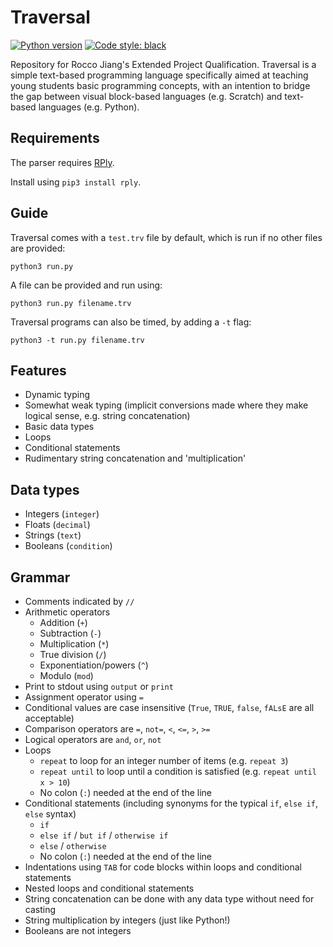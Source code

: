 # Traversal
[![Python version](https://img.shields.io/badge/python-3.7-blue.svg)](https://www.python.org/downloads/release/python-370/)
[![Code style: black](https://img.shields.io/badge/code%20style-black-000000.svg)](https://github.com/psf/black)

Repository for Rocco Jiang's Extended Project Qualification. Traversal is a simple text-based programming language specifically aimed at teaching young students basic programming concepts, with an intention to bridge the gap between visual block-based languages (e.g. Scratch) and text-based languages (e.g. Python).

## Requirements
The parser requires [RPly](https://github.com/alex/rply).

Install using `pip3 install rply`.

## Guide
Traversal comes with a `test.trv` file by default, which is run if no other files are provided:

`python3 run.py`

A file can be provided and run using:

`python3 run.py filename.trv`

Traversal programs can also be timed, by adding a `-t` flag:

`python3 -t run.py filename.trv`

## Features
- Dynamic typing
- Somewhat weak typing (implicit conversions made where they make logical sense, e.g. string concatenation)
- Basic data types
- Loops
- Conditional statements
- Rudimentary string concatenation and 'multiplication'

## Data types
- Integers (`integer`)
- Floats (`decimal`)
- Strings (`text`)
- Booleans (`condition`)

## Grammar
- Comments indicated by `//`
- Arithmetic operators
  - Addition (`+`)
  - Subtraction (`-`)
  - Multiplication (`*`)
  - True division (`/`)
  - Exponentiation/powers (`^`)
  - Modulo (`mod`)
- Print to stdout using `output` or `print`
- Assignment operator using `=`
- Conditional values are case insensitive (`True`, `TRUE`, `false`, `fALsE` are all acceptable)
- Comparison operators are `=`, `not=`, `<`, `<=`, `>`, `>=`
- Logical operators are `and`, `or`, `not`
- Loops
  - `repeat` to loop for an integer number of items (e.g. `repeat 3`)
  - `repeat until` to loop until a condition is satisfied (e.g. `repeat until x > 10`)
  - No colon (`:`) needed at the end of the line
- Conditional statements (including synonyms for the typical `if`, `else if`, `else` syntax)
  - `if`
  - `else if` / `but if` / `otherwise if`
  - `else` / `otherwise`
  - No colon (`:`) needed at the end of the line
- Indentations using `TAB` for code blocks within loops and conditional statements
- Nested loops and conditional statements
- String concatenation can be done with any data type without need for casting
- String multiplication by integers (just like Python!)
- Booleans are not integers